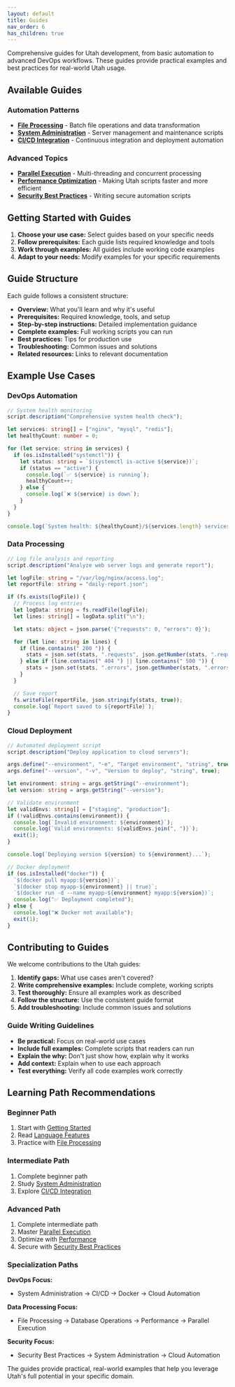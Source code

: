 ```yaml
---
layout: default
title: Guides
nav_order: 6
has_children: true
---
```


Comprehensive guides for Utah development, from basic automation to advanced DevOps workflows. These guides provide practical examples and best practices for real-world Utah usage.

## Available Guides

### Automation Patterns

- **[File Processing](file-processing.md)** - Batch file operations and data transformation
- **[System Administration](system-admin.md)** - Server management and maintenance scripts
- **[CI/CD Integration](cicd.md)** - Continuous integration and deployment automation

### Advanced Topics

- **[Parallel Execution](parallel.md)** - Multi-threading and concurrent processing
- **[Performance Optimization](performance.md)** - Making Utah scripts faster and more efficient
- **[Security Best Practices](security.md)** - Writing secure automation scripts

## Getting Started with Guides

1. **Choose your use case:** Select guides based on your specific needs
2. **Follow prerequisites:** Each guide lists required knowledge and tools
3. **Work through examples:** All guides include working code examples
4. **Adapt to your needs:** Modify examples for your specific requirements

## Guide Structure

Each guide follows a consistent structure:

- **Overview:** What you'll learn and why it's useful
- **Prerequisites:** Required knowledge, tools, and setup
- **Step-by-step instructions:** Detailed implementation guidance
- **Complete examples:** Full working scripts you can run
- **Best practices:** Tips for production use
- **Troubleshooting:** Common issues and solutions
- **Related resources:** Links to relevant documentation

## Example Use Cases

### DevOps Automation

```typescript
// System health monitoring
script.description("Comprehensive system health check");

let services: string[] = ["nginx", "mysql", "redis"];
let healthyCount: number = 0;

for (let service: string in services) {
  if (os.isInstalled("systemctl")) {
    let status: string = `$(systemctl is-active ${service})`;
    if (status == "active") {
      console.log(`✅ ${service} is running`);
      healthyCount++;
    } else {
      console.log(`❌ ${service} is down`);
    }
  }
}

console.log(`System health: ${healthyCount}/${services.length} services running`);
```

### Data Processing

```typescript
// Log file analysis and reporting
script.description("Analyze web server logs and generate report");

let logFile: string = "/var/log/nginx/access.log";
let reportFile: string = "daily-report.json";

if (fs.exists(logFile)) {
  // Process log entries
  let logData: string = fs.readFile(logFile);
  let lines: string[] = logData.split("\n");

  let stats: object = json.parse('{"requests": 0, "errors": 0}');

  for (let line: string in lines) {
    if (line.contains(" 200 ")) {
      stats = json.set(stats, ".requests", json.getNumber(stats, ".requests") + 1);
    } else if (line.contains(" 404 ") || line.contains(" 500 ")) {
      stats = json.set(stats, ".errors", json.getNumber(stats, ".errors") + 1);
    }
  }

  // Save report
  fs.writeFile(reportFile, json.stringify(stats, true));
  console.log(`Report saved to ${reportFile}`);
}
```

### Cloud Deployment

```typescript
// Automated deployment script
script.description("Deploy application to cloud servers");

args.define("--environment", "-e", "Target environment", "string", true);
args.define("--version", "-v", "Version to deploy", "string", true);

let environment: string = args.getString("--environment");
let version: string = args.getString("--version");

// Validate environment
let validEnvs: string[] = ["staging", "production"];
if (!validEnvs.contains(environment)) {
  console.log(`Invalid environment: ${environment}`);
  console.log(`Valid environments: ${validEnvs.join(", ")}`);
  exit(1);
}

console.log(`Deploying version ${version} to ${environment}...`);

// Docker deployment
if (os.isInstalled("docker")) {
  `$(docker pull myapp:${version})`;
  `$(docker stop myapp-${environment} || true)`;
  `$(docker run -d --name myapp-${environment} myapp:${version})`;
  console.log("✅ Deployment completed");
} else {
  console.log("❌ Docker not available");
  exit(1);
}
```

## Contributing to Guides

We welcome contributions to the Utah guides:

1. **Identify gaps:** What use cases aren't covered?
2. **Write comprehensive examples:** Include complete, working scripts
3. **Test thoroughly:** Ensure all examples work as described
4. **Follow the structure:** Use the consistent guide format
5. **Add troubleshooting:** Include common issues and solutions

### Guide Writing Guidelines

- **Be practical:** Focus on real-world use cases
- **Include full examples:** Complete scripts that readers can run
- **Explain the why:** Don't just show how, explain why it works
- **Add context:** Explain when to use each approach
- **Test everything:** Verify all code examples work correctly

## Learning Path Recommendations

### Beginner Path

1. Start with [Getting Started](../getting-started/)
2. Read [Language Features](../language-features/)
3. Practice with [File Processing](file-processing.md)

### Intermediate Path

1. Complete beginner path
2. Study [System Administration](system-admin.md)
3. Explore [CI/CD Integration](cicd.md)

### Advanced Path

1. Complete intermediate path
2. Master [Parallel Execution](parallel.md)
3. Optimize with [Performance](performance.md)
4. Secure with [Security Best Practices](security.md)

### Specialization Paths

**DevOps Focus:**

- System Administration → CI/CD → Docker → Cloud Automation

**Data Processing Focus:**

- File Processing → Database Operations → Performance → Parallel Execution

**Security Focus:**

- Security Best Practices → System Administration → Cloud Automation

The guides provide practical, real-world examples that help you leverage Utah's full potential in your specific domain.
